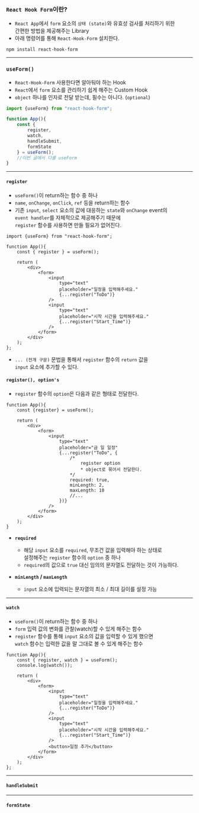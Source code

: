 
### `React Hook Form`이란?

- `React App`에서 `form` 요소의 `상태 (state)`와 유효성 검사를 처리하기 위한 <br/>
	간편한 방법을 제공해주는 Library
- 아래 명령어를 통해 `React-Hook-Form` 설치한다.

``` shell
npm install react-hook-form
```

---

### `useForm()`

- `React-Hook-Form` 사용한다면 알아둬야 하는 Hook
- `React`에서 `form` 요소를 관리하기 쉽게 해주는 Custom Hook
- `object` 하나를 인자로 전달 받는데, 필수는 아니다. (`optional`)

``` ts
import {useForm} from "react-hook-form";

function App(){
	const {
		register, 
		watch, 
		handleSubmit,
		formState
	} = useForm();
	//이번 글에서 다룰 useForm
}
```

---
#### `register`

- `useForm()`이 return하는 함수 중 하나
- `name`, `onChange`, `onClick`, `ref` 등을 return하는 함수
- 기존 `input`, `select` 요소의 값에 대응하는 `state`와 `onChange` event의 <br/>
	`event handler`를 자체적으로 제공해주기 때문에 <br/>
	`register` 함수를 사용하면 만들 필요가 없어진다.

``` tsx
import {useForm} from "react-hook-form";

function App(){
	const { register } = useForm();

	return (
		<div>
			<form>
				<input 
					type="text" 
					placeholder="일정을 입력해주세요."
					{...register("ToDo")}
				/>
				<input
					type="text"
					placeholder="시작 시간을 입력해주세요."
					{...register("Start_Time")}	
				/>
			</form>
		</div>
	);
};
```

- `... (전개 구문)` 문법을 통해서 `register` 함수의 `return` 값을 <br/>
	`input` 요소에 추가할 수 있다.

#### `register(), option's`

- `register` 함수의 `option`은 다음과 같은 형태로 전달한다.

``` tsx
function App(){
	const {register} = useForm();
	
	return (
		<div>
			<form>
				<input 
					type="text"
					placeholder="금 일 일정"
					{...register("ToDo", {
						/*
							register option
							* object로 묶어서 전달한다.
						*/
						required: true, 
						minLength: 2,
						maxLength: 10
						//...
					})}
				/>
			</form>
		</div>
	);
}
```

- **`required`**
	- 해당 `input` 요소를 `required`, 무조건 값을 입력해야 하는 상태로 <br/>
		설정해주는 `register` 함수의 `option` 중 하나
	- `required`의 값으로 `true` 대신 임의의 문자열도 전달하는 것이 가능하다.

- **`minLength` / `maxLength`**
	- `input` 요소에 입력되는 문자열의 최소 / 최대 길이를 설정 가능

---
#### `watch`

- `useForm()`이 return하는 함수 중 하나
- `form` 입력 값의 변화를 관찰(watch)할 수 있게 해주는 함수
- `register` 함수를 통해 `input` 요소의 값을 입력할 수 있게 했으면 <br/>
	`watch` 함수는 입력한 값을 말 그대로 볼 수 있게 해주는 함수

``` tsx
function App(){
	const { register, watch } = useForm();
	console.log(watch());
	
	return (
		<div>
			<form>
				<input 
					type="text" 
					placeholder="일정을 입력해주세요."
					{...register("ToDo")}
				/>
				<input
					type="text"
					placeholder="시작 시간을 입력해주세요."
					{...register("Start_Time")}
				/>
				<button>일정 추가</button>
			</form>
		</div>
	);
};
```

---

#### `handleSubmit`

---

#### `formState`

